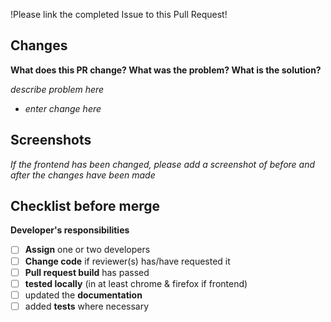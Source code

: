 !Please link the completed Issue to this Pull Request!

## Changes

**What does this PR change? What was the problem? What is the solution?**

_describe problem here_

-   _enter change here_

## Screenshots

_If the frontend has been changed, please add a screenshot of before and after the changes have been made_

## Checklist before merge

**Developer's responsibilities**

-   [ ] **Assign** one or two developers
-   [ ] **Change code** if reviewer(s) has/have requested it
-   [ ] **Pull request build** has passed
-   [ ] **tested locally** (in at least chrome & firefox if frontend)
-   [ ] updated the **documentation**
-   [ ] added **tests** where necessary
